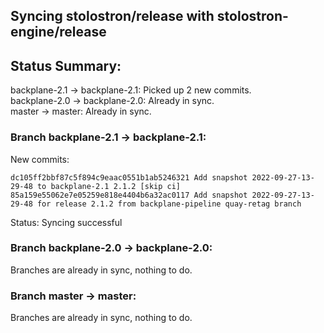 ## Syncing stolostron/release with stolostron-engine/release

## Status Summary:

backplane-2.1 -> backplane-2.1: Picked up 2 new commits.  
backplane-2.0 -> backplane-2.0: Already in sync.  
master -> master: Already in sync.  

### Branch backplane-2.1 -> backplane-2.1:

New commits:

```
dc105ff2bbf87c5f894c9eaac0551b1ab5246321 Add snapshot 2022-09-27-13-29-48 to backplane-2.1 2.1.2 [skip ci]
85a159e55062e7e05259e818e4404b6a32ac0117 Add snapshot 2022-09-27-13-29-48 for release 2.1.2 from backplane-pipeline quay-retag branch
```

Status: Syncing successful

### Branch backplane-2.0 -> backplane-2.0:

Branches are already in sync, nothing to do.

### Branch master -> master:

Branches are already in sync, nothing to do.
